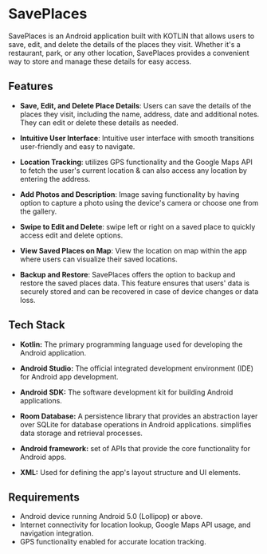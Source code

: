 # SavePlaces

SavePlaces is an Android application built with KOTLIN that allows users to save, edit, and delete the details of the places they visit. Whether it's a restaurant, park, or any other location, SavePlaces provides a convenient way to store and manage these details for easy access.

## Features

- **Save, Edit, and Delete Place Details**: Users can save the details of the places they visit, including the name, address, date and additional notes. They can edit or delete these details as needed.

- **Intuitive User Interface**: Intuitive user interface with smooth transitions user-friendly and easy to navigate.

- **Location Tracking**: utilizes GPS functionality and the Google Maps API to fetch the user's current location & can also access any location by entering the address.

- **Add Photos and Description**: Image saving functionality by having option to capture a photo using the device's camera or choose one from the gallery.

- **Swipe to Edit and Delete**: swipe left or right on a saved place to quickly access edit and delete options. 

- **View Saved Places on Map**: View the location on map within the app where users can visualize their saved locations.

- **Backup and Restore**: SavePlaces offers the option to backup and restore the saved places data. This feature ensures that users' data is securely stored and can be recovered in case of device changes or data loss.


## Tech Stack

- **Kotlin:** The primary programming language used for developing the Android application.

- **Android Studio:** The official integrated development environment (IDE) for Android app development.

- **Android SDK:** The software development kit for building Android applications.

- **Room Database:** A persistence library that provides an abstraction layer over SQLite for database operations in Android applications. simplifies data storage and retrieval processes.

- **Android framework:**  set of APIs that provide the core functionality for Android apps.

- **XML:** Used for defining the app's layout structure and UI elements.


## Requirements

- Android device running Android 5.0 (Lollipop) or above.
- Internet connectivity for location lookup, Google Maps API usage, and navigation integration.
- GPS functionality enabled for accurate location tracking.

